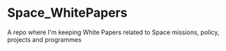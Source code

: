 # Space_WhitePapers
A repo where I'm keeping White Papers related to Space missions, policy, projects and programmes
